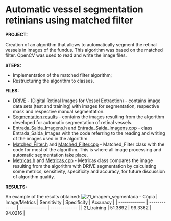 # Automatic vessel segmentation retinians using matched filter
**PROJECT:** 

Creation of an algorithm that allows to automatically segment the retinal vessels in images of the fundus. This algorithm was based on the matched filter. OpenCV was used to read and write the image files.

**STEPS:** 

* Implementation of the matched filter algorithm;
* Restructuring the algorithm to classes.

**FILES:** 
* [DRIVE](https://github.com/MiguelCastro3/Automatic-vessel-segmentation-retinians/tree/master/DRIVE) - (Digital Retinal Images for Vessel Extraction) - contains image data sets (test and training) with images for segmentation, respective mask and respective manual segmentation.
* [Segmentation results](https://github.com/MiguelCastro3/Automatic-vessel-segmentation-retinians/tree/master/Segmentation%20results) - contains the images resulting from the algorithm developed for automatic segmentation of retinal vessels.
* [Entrada_Saida_Imagens.h](https://github.com/MiguelCastro3/Automatic-vessel-segmentation-retinians/blob/master/Entrada_Saida_Imagens.h) and [Entrada_Saida_Imagens.cpp](https://github.com/MiguelCastro3/Automatic-vessel-segmentation-retinians/blob/master/Entrada_Saida_Imagens.cpp) - class Entrada_Saida_Images with the code referring to the reading and writing of the images used in the algorithm.
* [Matched_Filter.h](https://github.com/MiguelCastro3/Automatic-vessel-segmentation-retinians/blob/master/Matched_Filter.h) and [Matched_Filter.cpp](https://github.com/MiguelCastro3/Automatic-vessel-segmentation-retinians/blob/master/Matched_Filter.cpp) - Matched_Filter class with the code for most of the algorithm. This is where all image processing and automatic segmentation take place.
* [Metricas.h](https://github.com/MiguelCastro3/Automatic-vessel-segmentation-retinians/blob/master/Metricas.h) and [Metricas.cpp](https://github.com/MiguelCastro3/Automatic-vessel-segmentation-retinians/blob/master/Metricas.cpp) - Metricas class compares the image resulting from the algorithm with DRIVE segmentation by calculating some metrics, sensitivity, specificity and accuracy, for future discussion of algorithm quality.

**RESULTS:** 

An example of the results obtained:
![21_imagem_segmentada - Cópia](https://user-images.githubusercontent.com/66881028/84839586-483e0200-b035-11ea-8922-f8215ce8b44b.png)
| Image/Metrics  | Sensitivity | Specificity | Accuracy |
| ------------- | ------------- | ------------- | ------------- |
| 21_training  | 51.3892  | 99.3362 | 94.0216 |
